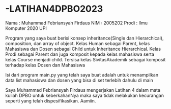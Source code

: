 # -LATIHAN4DPBO2023
Nama : Muhammad Febriansyah Firdaus
NIM : 2005202
Prodi : Ilmu Komputer 2020 UPI

Program yang saya buat berisi konsep inheritance(Single dan Hierarchical), composition, dan array of object.
Kelas Human sebagai Parent, kelas Mahasiswa dan Dosen sebagai Child untuk Inheritance Hierarchical.
Kelas Prodi sebagai Parent dan juga komposit kepada kelas mahasiswa serta kelas Course menjadi child.
Tersisa kelas SivitasAkademik sebagai komposit terhadap kelas Dosen dan Mahasiswa

Isi dari program main.py yang telah saya buat adalah untuk menampilkan data list mahasiswa dan dosen
yang bisa di set terlebih dahulu di main

Saya Muhammad Febriansyah Firdaus mengerjakan Latihan 4 dalam mata kuliah
DPBO untuk keberkahanNya maka saya tidak melakukan kecurangan seperti yang telah dispesifikasikan. Aamiin.
